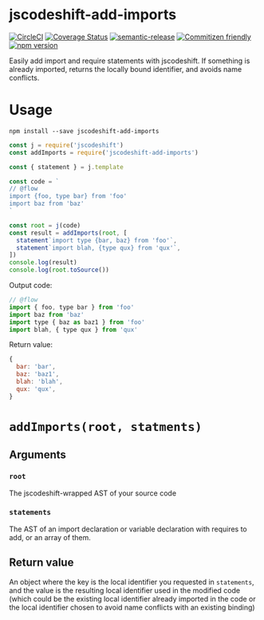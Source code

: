# jscodeshift-add-imports

[![CircleCI](https://circleci.com/gh/codemodsquad/jscodeshift-add-imports.svg?style=svg)](https://circleci.com/gh/codemodsquad/jscodeshift-add-imports)
[![Coverage Status](https://codecov.io/gh/codemodsquad/jscodeshift-add-imports/branch/master/graph/badge.svg)](https://codecov.io/gh/codemodsquad/jscodeshift-add-imports)
[![semantic-release](https://img.shields.io/badge/%20%20%F0%9F%93%A6%F0%9F%9A%80-semantic--release-e10079.svg)](https://github.com/semantic-release/semantic-release)
[![Commitizen friendly](https://img.shields.io/badge/commitizen-friendly-brightgreen.svg)](http://commitizen.github.io/cz-cli/)
[![npm version](https://badge.fury.io/js/jscodeshift-add-imports.svg)](https://badge.fury.io/js/jscodeshift-add-imports)

Easily add import and require statements with jscodeshift. If something is already
imported, returns the locally bound identifier, and avoids name conflicts.

# Usage

```
npm install --save jscodeshift-add-imports
```

```js
const j = require('jscodeshift')
const addImports = require('jscodeshift-add-imports')

const { statement } = j.template

const code = `
// @flow
import {foo, type bar} from 'foo'
import baz from 'baz'
`

const root = j(code)
const result = addImports(root, [
  statement`import type {bar, baz} from 'foo'`,
  statement`import blah, {type qux} from 'qux'`,
])
console.log(result)
console.log(root.toSource())
```

Output code:

```js
// @flow
import { foo, type bar } from 'foo'
import baz from 'baz'
import type { baz as baz1 } from 'foo'
import blah, { type qux } from 'qux'
```

Return value:

```js
{
  bar: 'bar',
  baz: 'baz1',
  blah: 'blah',
  qux: 'qux',
}
```

# `addImports(root, statments)`

## Arguments

### `root`

The jscodeshift-wrapped AST of your source code

### `statements`

The AST of an import declaration or variable declaration with requires to add,
or an array of them.

## Return value

An object where the key is the local identifier you requested in `statements`,
and the value is the resulting local identifier used in the modified
code (which could be the existing local identifier already imported in the code or
the local identifier chosen to avoid name conflicts with an existing binding)
